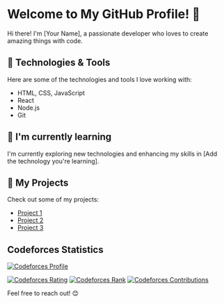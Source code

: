 # Welcome to My GitHub Profile! 👋

Hi there! I'm [Your Name], a passionate developer who loves to create amazing things with code.

## 🔧 Technologies & Tools

Here are some of the technologies and tools I love working with:

- HTML, CSS, JavaScript
- React
- Node.js
- Git

## 🌱 I'm currently learning

I'm currently exploring new technologies and enhancing my skills in [Add the technology you're learning].

## 🚀 My Projects

Check out some of my projects:

- [Project 1](link-to-project-1)
- [Project 2](link-to-project-2)
- [Project 3](link-to-project-3)

## Codeforces Statistics

[![Codeforces Profile](https://img.shields.io/badge/Codeforces-Profile-blue?style=flat-square&logo=codeforces)](https://codeforces.com/profile/ahmedchammam)

[![Codeforces Rating](https://img.shields.io/badge/Codeforces-Rating%3A-ff8c00?style=flat-square&logo=codeforces)](https://codeforces.com/profile/ahmedchammam)
[![Codeforces Rank](https://img.shields.io/badge/Codeforces-Rank%3A-yellow?style=flat-square&logo=codeforces)](https://codeforces.com/profile/ahmedchammam)
[![Codeforces Contributions](https://img.shields.io/badge/Codeforces-Contributions%3A-brightgreen?style=flat-square&logo=codeforces)](https://codeforces.com/profile/ahmedchammam)

Feel free to reach out! 😊
